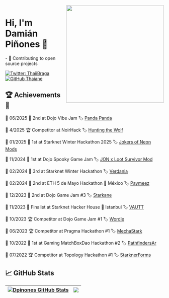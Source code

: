 <img align='right' src="https://media3.giphy.com/media/sL00sB0pH5oVaQclLc/giphy.gif" width="310" >

<h1> Hi, I'm Damián Piñones 🤠</h1>
  
</p>- 🚀 Contributing to open source projects</p>

[![Twitter: ThaiiBraga](https://img.shields.io/twitter/follow/dpinoness?style=social)](https://twitter.com/dpinoness)
[![GitHub Thaiane](https://img.shields.io/github/followers/dpinones?label=follow&style=social)](https://github.com/dpinones)

## 🏆 Achievements 🏅

📅 06/2025 🥈 2nd at Dojo Vibe Jam 🏷️ [Panda Panda](https://github.com/dpinones/panda-panda)

📅 4/2025 🏆 Competitor at NoirHack 🏷️ [Hunting the Wolf](https://github.com/dpinones/hunting-the-wolf-dojo-noir)

📅 01/2025 🥇 1st at Starknet Winter Hackathon 2025 🏷️ [Jokers of Neon Mods](https://github.com/caravana-studio/jokers-of-neon-mods)

📅 11/2024 🥇 1st at Dojo Spooky Game Jam 🏷️ [JON x Loot Survivor Mod](https://github.com/caravana-studio/jokers-ls-mod-contracts)

📅 02/2024 🥉 3rd at Starknet Winter Hackathon 🏷️ [Verdania](https://github.com/amegakure-studio/verdania-cairo)

📅 02/2024 🥈 2nd at ETH 5 de Mayo Hackathon 📍 México 🏷️ [Paymeez](https://github.com/dbejarano820/eth-cdm-hackathon)

📅 12/2023 🥈 2nd at Dojo Game Jam #3 🏷️ [Starkane](https://github.com/amegakure-studio/starkane)

📅 11/2023 🏅 Finalist at Starknet Hacker House 📍 Istanbul 🏷️ [VAUTT](https://github.com/Koomuna-Labs)

📅 10/2023 🏆 Competitor at Dojo Game Jam #1 🏷️ [Wordle](https://github.com/dpinones/wordle-dojo)

📅 06/2023 🏆 Competitor at Pragma Hackathon #1 🏷️ [MechaStark](https://github.com/MechaStark-RPG/mecha-stark-contract)

📅 10/2022 🥇 1st at Gaming MatchBoxDao Hackathon #2 🏷️ [PathfindersAr](https://github.com/dpinones/pathfinders-ar)

📅 07/2022 🏆 Competitor at Topology Hackathon #1 🏷️ [StarknerForms](https://github.com/nicon44/starknet-forms)

<h2> 📈 GitHub Stats </h2>

|<a href="https://github.com/anuraghazra/github-readme-stats"><img align="center" src="https://github-readme-stats.vercel.app/api?username=dpinones&include_all_commits=true&count_private=true&show_icons=true&theme=tokyonight&hide_border=true" alt="Dpinones GitHub Stats" /></a>| <a href="https://github.com/anuraghazra/github-readme-stats"> <img align="center" src="https://github-readme-stats.vercel.app/api/top-langs/?username=dpinones&layout=compact&hide=java,html,tex,vue,javascript&theme=tokyonight&langs_count=3&hide_border=true" /> </a>|
| ------------- | ------------- |
